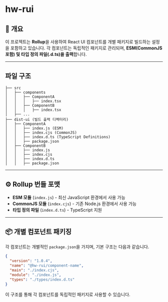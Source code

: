 # hw-rui

## 📌 개요

이 프로젝트는 **Rollup**을 사용하여 React UI 컴포넌트를 개별 패키지로 빌드하는 설정을 포함하고 있습니다. 각 컴포넌트는 독립적인 패키지로 관리되며, **ESM(CommonJS 포함) 및 타입 정의 파일(.d.ts)을 출력**합니다.

---

## 파일 구조

```
├── src
│   ├── components
│   │   ├── ComponentA
│   │   │   ├── index.tsx
│   │   ├── ComponentB
│   │   │   ├── index.tsx
│   ├── ...
├── dist-ui (빌드 출력 디렉터리)
│   ├── ComponentA
│   │   ├── index.js (ESM)
│   │   ├── index.cjs (CommonJS)
│   │   ├── index.d.ts (TypeScript Definitions)
│   │   ├── package.json
│   ├── ComponentB
│   │   ├── index.js
│   │   ├── index.cjs
│   │   ├── index.d.ts
│   │   ├── package.json
```

---

## ⚙️ **Rollup 번들 포맷**

- **ESM 모듈** (`index.js`) - 최신 JavaScript 환경에서 사용 가능
- **CommonJS 모듈** (`index.cjs`) - 기존 Node.js 환경에서 사용 가능
- **타입 정의 파일** (`index.d.ts`) - TypeScript 지원

---

## 📦 개별 컴포넌트 패키징

각 컴포넌트는 개별적인 `package.json`을 가지며, 기본 구조는 다음과 같습니다.

```json
{
  "version": "1.0.4",
  "name": "@hw-rui/component-name",
  "main": "./index.cjs",
  "module": "./index.js",
  "types": "./types/index.d.ts"
}
```

이 구조를 통해 각 컴포넌트를 독립적인 패키지로 사용할 수 있습니다.
